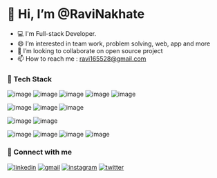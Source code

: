 # 👋 Hi, I’m @RaviNakhate

- 💻 I'm Full-stack Developer.
- 😄 I’m interested in team work, problem solving, web, app and more
- 💞️ I’m looking to collaborate on open source project 
- 📫 How to reach me : [ravi165528@gmail.com](https://mail.google.com/mail/?view=cm&fs=1&to=email@ravi165528@gmail.com)

### 🚀 Tech Stack
![image](https://img.shields.io/badge/HTML5-E34F26?style=for-the-badge&logo=html5&logoColor=white)
![image](https://img.shields.io/badge/CSS3-1572B6?style=for-the-badge&logo=css3&logoColor=white)
![image](https://img.shields.io/badge/JavaScript-323330?style=for-the-badge&logo=javascript&logoColor=F7DF1E)
![image](https://img.shields.io/badge/React-20232A?style=for-the-badge&logo=react&logoColor=61DAFB)
![image](https://img.shields.io/badge/Material%20UI-007FFF?style=for-the-badge&logo=mui&logoColor=white)


![image](https://img.shields.io/badge/Node%20js-339933?style=for-the-badge&logo=nodedotjs&logoColor=white)
![image](https://img.shields.io/badge/Express%20js-000000?style=for-the-badge&logo=express&logoColor=white)
![image](https://img.shields.io/badge/Redux-593D88?style=for-the-badge&logo=redux&logoColor=white)

![image](https://img.shields.io/badge/MongoDB-4EA94B?style=for-the-badge&logo=mongodb&logoColor=white)
![image](https://img.shields.io/badge/MySQL-005C84?style=for-the-badge&logo=mysql&logoColor=white)

![image](https://github.com/RaviNakhate/RaviNakhate/assets/105623079/df486051-d940-4710-9931-d993a7d15599)
![image](https://github.com/RaviNakhate/RaviNakhate/assets/105623079/d171c2c2-a8c9-416a-a634-f1c5b271a841)
![image](https://github.com/RaviNakhate/RaviNakhate/assets/105623079/0fc8ed47-c491-441d-91eb-ff2fdb1b7a3e)
![image](https://img.shields.io/badge/ChatGPT-74aa9c?style=for-the-badge&logo=openai&logoColor=white)

### 📲 Connect with me

[<img alt="linkedin" src="https://img.shields.io/badge/LinkedIn-0077B5?style=for-the-badge&logo=linkedin&logoColor=white" />](https://www.linkedin.com/in/ravi-nakhate-a1272b1ba/)
[<img alt="gmail" src="https://img.shields.io/badge/Gmail-D14836?style=for-the-badge&logo=gmail&logoColor=white" />](https://mail.google.com/mail/?view=cm&fs=1&to=email@ravi165528@gmail.com)
[<img alt="instagram" src="https://img.shields.io/badge/Instagram-E4405F?style=for-the-badge&logo=instagram&logoColor=white" />](https://www.instagram.com/ravi_nakhate_/)
[<img alt="twitter" src="https://img.shields.io/badge/Twitter-1DA1F2?style=for-the-badge&logo=twitter&logoColor=white" />](https://x.com/RaviNakhate2)


